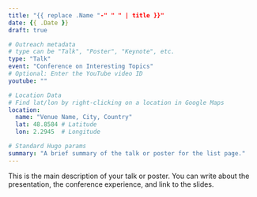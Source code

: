 ```yaml
---
title: "{{ replace .Name "-" " " | title }}"
date: {{ .Date }}
draft: true

# Outreach metadata
# type can be "Talk", "Poster", "Keynote", etc.
type: "Talk" 
event: "Conference on Interesting Topics"
# Optional: Enter the YouTube video ID
youtube: "" 

# Location Data
# Find lat/lon by right-clicking on a location in Google Maps
location:
  name: "Venue Name, City, Country"
  lat: 48.8584 # Latitude
  lon: 2.2945  # Longitude

# Standard Hugo params
summary: "A brief summary of the talk or poster for the list page."
---
```


This is the main description of your talk or poster. You can write about the presentation, the conference experience, and link to the slides.